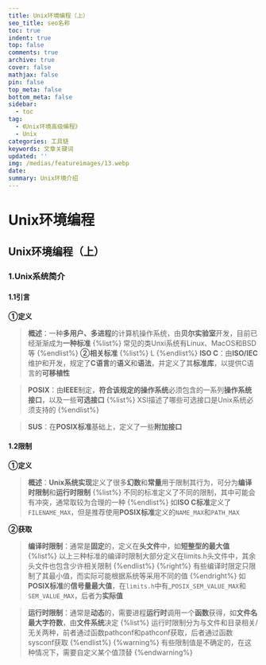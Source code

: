 ```yaml
---
title: Unix环境编程（上）
seo_title: seo名称
toc: true
indent: true
top: false
comments: true
archive: true
cover: false
mathjax: false
pin: false
top_meta: false
bottom_meta: false
sidebar:
  - toc
tag:
  - 《Unix环境高级编程》
  - Unix
categories: 工具链
keywords: 文章关键词
updated: ''
img: /medias/featureimages/13.webp
date:
summary: Unix环境介绍
---
```

# Unix环境编程
## Unix环境编程（上）
### 1.Unix系统简介
#### 1.1引言
**①定义**
>**概述**：一种**多用户、多进程**的计算机操作系统，由**贝尔实验室**开发，目前已经渐渐成为**一种标准**
{%list%}
常见的类Unxi系统有Linux、MacOS和BSD等
{%endlist%}
**②相关标准**
{%list%}
L
{%endlist%}
>**ISO C**：由**ISO/IEC**维护和开发，规定了**C语言**的**语义**和**语法**，并定义了其**标准库**，以提供C语言的**可移植性**

>**POSIX**：由**IEEE**制定，**符合该规定的操作系统**必须包含的一系列**操作系统接口**，以及一些**可选接口**
{%list%}
XSI描述了哪些可选接口是Unix系统必须支持的
{%endlist%}

>**SUS**：在**POSIX标准**基础上，定义了一些**附加接口**

#### 1.2限制
**①定义**
>**概述**：**Unix系统实现**定义了很多**幻数**和**常量**用于限制其行为，可分为**编译时限制**和**运行时限制**
{%list%}
不同的标准定义了不同的限制，其中可能会有冲突，通常取较为合理的一种
{%endlist%}
>如**ISO C标准**定义了`FILENAME_MAX`，但是推荐使用**POSIX标准**定义的`NAME_MAX`和`PATH_MAX`

**②获取**
>**编译时限制**：通常是**固定**的，定义在**头文件**中，如**短整型的最大值**
{%list%}
以上三种标准的编译时限制大部分定义在limits.h头文件中，其余头文件也包含少许相关限制
{%endlist%}
{%right%}
有些编译时限定只限制了其最小值，而实际可能根据系统等采用不同的值
{%endright%}
>如**POSIX标准**的**信号量最大值**，在`limits.h`中有_`POSIX_SEM_VALUE_MAX`和`SEM_VALUE_MAX`，后者为**实际值**

>**运行时限制**：通常是**动态**的，需要进程**运行时**调用一个**函数**获得，如**文件名最大字符数**，由**文件系统**决定
{%list%}
运行时限制分为与文件和目录相关/无关两种，前者通过函数pathconf和pathconf获取，后者通过函数sysconf获取
{%endlist%}
{%warning%}
有些限制值是不确定的，在这种情况下，需要自定义某个值顶替
{%endwarning%}                                                                                                                            